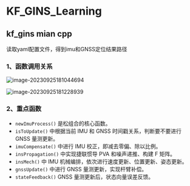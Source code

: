 # KF_GINS_Learning

## kf_gins mian cpp
读取yaml配置文件，得到imu和GNSS定位结果路径

### 1、函数调用关系
![image-20230925181044694](https://pic-bed-1316053657.cos.ap-nanjing.myqcloud.com/img/image-20230925181044694.png)

![image-20230925181228939](https://pic-bed-1316053657.cos.ap-nanjing.myqcloud.com/img/image-20230925181228939.png)

### 2、重点函数

* `newImuProcess()` 是松组合的核心函数。
* `isToUpdate()` 中根据当前 IMU 和 GNSS 时间戳关系，判断要不要进行 GNSS 量测更新。
* `imuCompensate()` 中进行 IMU 校正，即减去零偏、除以比例。
* `insPropagation()` 中实现捷联惯导 PVA 和噪声递推、构建 F 矩阵。
* `insMech()` 中 IMU 机械编排，依次进行速度更新、位置更新、姿态更新。
* `gnssUpdate()` 中进行 GNSS 量测更新，实现杆臂补偿。
* `stateFeedback()` GNSS 量测更新后，状态向量误差反馈。
